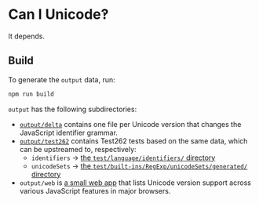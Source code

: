# Can I Unicode‽

It depends.

## Build

To generate the `output` data, run:

```sh
npm run build
```

`output` has the following subdirectories:

- [`output/delta`](https://github.com/mathiasbynens/caniunicode/tree/main/output/delta) contains one file per Unicode version that changes the JavaScript identifier grammar.
- [`output/test262`](https://github.com/mathiasbynens/caniunicode/tree/main/output/test262) contains Test262 tests based on the same data, which can be upstreamed to, respectively:
    - `identifiers` → [the `test/language/identifiers/` directory](https://github.com/tc39/test262/tree/main/test/language/identifiers)
    - `unicodeSets` → [the `test/built-ins/RegExp/unicodeSets/generated/` directory](https://github.com/tc39/test262/tree/main/test/built-ins/RegExp/unicodeSets/generated)
- `output/web` is [a small web app](https://mathiasbynens.github.io/caniunicode/) that lists Unicode version support across various JavaScript features in major browsers.
